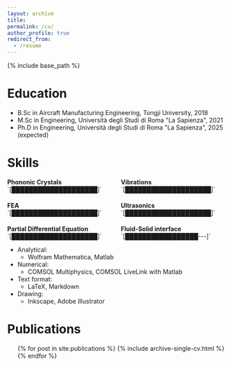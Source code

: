 ```yaml
---
layout: archive
title:
permalink: /cv/
author_profile: true
redirect_from:
  - /resume
---
```


{% include base_path %}

Education
======
* B.Sc in Aircraft Manufacturing Engineering, Tongji University, 2018
* M.Sc in Engineering, Università degli Studi di Roma "La Sapienza", 2021
* Ph.D in Engineering, Università degli Studi di Roma "La Sapienza", 2025 (expected)

  
Skills
======

<div style="display: flex; flex-wrap: wrap; gap: 20px;">
  <div style="flex: 1 1 30%; min-width: 200px;">
    <strong>Phononic Crystals</strong><br>
    `[████████████████████]`
  </div>
  <div style="flex: 1 1 30%; min-width: 200px;">
    <strong>Vibrations</strong> <br>
    `[████████████████████]`
  </div>
  <div style="flex: 1 1 30%; min-width: 200px;">
    <strong>FEA</strong> <br>
    `[████████████████████]`
  </div>
  <div style="flex: 1 1 30%; min-width: 200px;">
    <strong>Ultrasonics</strong> <br>
    `[████████████████████]`
  </div>
  <div style="flex: 1 1 30%; min-width: 200px;">
    <strong>Partial Differential Equation</strong><br>
    `[████████████████████]`
  </div>
  <div style="flex: 1 1 30%; min-width: 200px;">
    <strong>Fluid-Solid interface</strong><br>
    `[█████████████████---]`
  </div>
</div>



* Analytical:
  * Wolfram Mathematica, Matlab
* Numerical:
  * COMSOL Multiphysics, COMSOL LiveLink with Matlab
* Text format:
  * LaTeX, Markdown
* Drawing:
  * Inkscape, Adobe Illustrator



Publications
======
  <ul>{% for post in site.publications %}
    {% include archive-single-cv.html %}
  {% endfor %}</ul>
